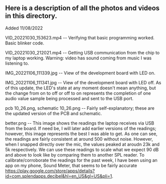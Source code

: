 ## Here is a description of all the photos and videos in this directory.

Added 11/08/2022

VID_20221030_153623.mp4 -- Verifying that basic programming worked. Basic blinker code. 

VID_20221030_212021.mp4 -- Getting USB communication from the chip to my laptop working. Warning: video has sound coming from music I was listening to. 

IMG_20221106_111339.jpg -- View of the development board with LED on. 

IMG_20221106_111341.jpg -- View of the development board with LED off. As of this update, the LED's state at any moment doesn't mean anything, but the change from on to off or off to on represents the completion of one audio value sample being processed and sent to the USB port. 

pcb 10_26.png, schematic 10_26.png -- Fairly self-explanatory; these are the updated version of the PCB and schematic. 

better.png -- This image shows the readings the laptop receives via USB from the board. If need be, I will later add earlier versions of the readings; however, this image represents the best I was able to get. As one can see, the readings are fairly consistent at around 500 without noise. However, when I snapped directly over the mic, the values peaked at aroudn 23k and 5k respectively. We can use these readings to scale what we expect 90 dB and above to look like by comparing them to another SPL reader. To calibrate/corroborate the readings for the past week, I have been using an app on my phone, Sound Meter, that seems to be fairly accurate https://play.google.com/store/apps/details?id=com.splendapps.decibel&hl=en_US&gl=US&pli=1. 
